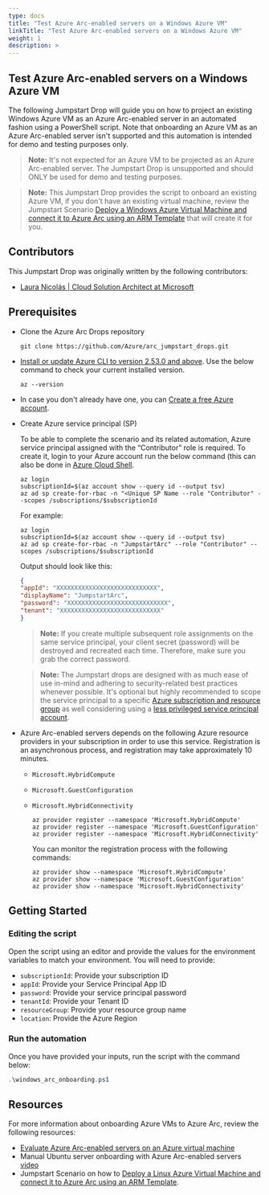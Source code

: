 ```yaml
---
type: docs
title: "Test Azure Arc-enabled servers on a Windows Azure VM"
linkTitle: "Test Azure Arc-enabled servers on a Windows Azure VM"
weight: 1
description: >
---
```


## Test Azure Arc-enabled servers on a Windows Azure VM

The following Jumpstart Drop will guide you on how to project an existing Windows Azure VM as an Azure Arc-enabled server in an automated fashion using a PowerShell script. Note that onboarding an Azure VM as an Azure Arc-enabled server isn't supported and this automation is intended for demo and testing purposes only.

> **Note:** It's not expected for an Azure VM to be projected as an Azure Arc-enabled server. The Jumpstart Drop  is unsupported and should ONLY be used for demo and testing purposes.

> **Note:** This Jumpstart Drop provides the script to onboard an existing Azure VM, if you don't have an existing virtual machine, review the Jumpstart Scenario [Deploy a Windows Azure Virtual Machine and connect it to Azure Arc using an ARM Template](https://azurejumpstart.azure.com/azure_arc_jumpstart/azure_arc_servers/azure/azure_arm_template_win) that will create it for you.

## Contributors

This Jumpstart Drop was originally written by the following contributors:

- [Laura Nicolás | Cloud Solution Architect at Microsoft](www.linkedin.com/in/lauranicolasd)

## Prerequisites

- Clone the Azure Arc Drops repository

    ```shell
    git clone https://github.com/Azure/arc_jumpstart_drops.git
    ```

- [Install or update Azure CLI to version 2.53.0 and above](https://learn.microsoft.com/cli/azure/install-azure-cli?view=azure-cli-latest). Use the below command to check your current installed version.

  ```shell
  az --version
  ```

- In case you don't already have one, you can [Create a free Azure account](https://azure.microsoft.com/free/).

- Create Azure service principal (SP)

    To be able to complete the scenario and its related automation, Azure service principal assigned with the “Contributor” role is required. To create it, login to your Azure account run the below command (this can also be done in [Azure Cloud Shell](https://shell.azure.com/).

    ```shell
    az login
    subscriptionId=$(az account show --query id --output tsv)
    az ad sp create-for-rbac -n "<Unique SP Name --role "Contributor" --scopes /subscriptions/$subscriptionId
    ```

    For example:

    ```shell
    az login
    subscriptionId=$(az account show --query id --output tsv)
    az ad sp create-for-rbac -n "JumpstartArc" --role "Contributor" --scopes /subscriptions/$subscriptionId
    ```

    Output should look like this:

    ```json
    {
    "appId": "XXXXXXXXXXXXXXXXXXXXXXXXXXXX",
    "displayName": "JumpstartArc",
    "password": "XXXXXXXXXXXXXXXXXXXXXXXXXXXX",
    "tenant": "XXXXXXXXXXXXXXXXXXXXXXXXXXXX"
    }
    ```

    > **Note:** If you create multiple subsequent role assignments on the same service principal, your client secret (password) will be destroyed and recreated each time. Therefore, make sure you grab the correct password.

    > **Note:** The Jumpstart drops are designed with as much ease of use in-mind and adhering to security-related best practices whenever possible. It's optional but highly recommended to scope the service principal to a specific [Azure subscription and resource group](https://learn.microsoft.com/cli/azure/ad/sp?view=azure-cli-latest) as well considering using a [less privileged service principal account](https://learn.microsoft.com/azure/role-based-access-control/best-practices).

- Azure Arc-enabled servers depends on the following Azure resource providers in your subscription in order to use this service. Registration is an asynchronous process, and registration may take approximately 10 minutes.

  - `Microsoft.HybridCompute`
  - `Microsoft.GuestConfiguration`
  - `Microsoft.HybridConnectivity`

      ```shell
      az provider register --namespace 'Microsoft.HybridCompute'
      az provider register --namespace 'Microsoft.GuestConfiguration'
      az provider register --namespace 'Microsoft.HybridConnectivity'
      ```

      You can monitor the registration process with the following commands:

      ```shell
      az provider show --namespace 'Microsoft.HybridCompute'
      az provider show --namespace 'Microsoft.GuestConfiguration'
      az provider show --namespace 'Microsoft.HybridConnectivity'
      ```

## Getting Started

### Editing the script

Open the script using an editor and provide the values for the environment variables to match your environment. You will need to provide:

- `subscriptionId`: Provide your subscription ID
- `appId`: Provide your Service Principal App ID
- `password`: Provide your service principal password
- `tenantId`: Provide your Tenant ID
- `resourceGroup`: Provide your resource group name
- `location`: Provide the Azure Region

### Run the automation

Once you have provided your inputs, run the script with the command below:

```powershell
.\windows_arc_onboarding.ps1
```

## Resources

For more information about onboarding Azure VMs to Azure Arc, review the following resources:

- [Evaluate Azure Arc-enabled servers on an Azure virtual machine](https://learn.microsoft.com/azure/azure-arc/servers/plan-evaluate-on-azure-virtual-machine)
- Manual Ubuntu server onboarding with Azure Arc-enabled servers [video](https://www.youtube.com/watch?v=F_0w_fEqx6Y&list=PLZuSmETs0xIauYQB1UeyZbBGhdj7BREOG&index=7)
- Jumpstart Scenario on how to [Deploy a Linux Azure Virtual Machine and connect it to Azure Arc using an ARM Template](https://azurejumpstart.azure.com/azure_arc_jumpstart/azure_arc_servers/azure/azure_arm_template_linux).
